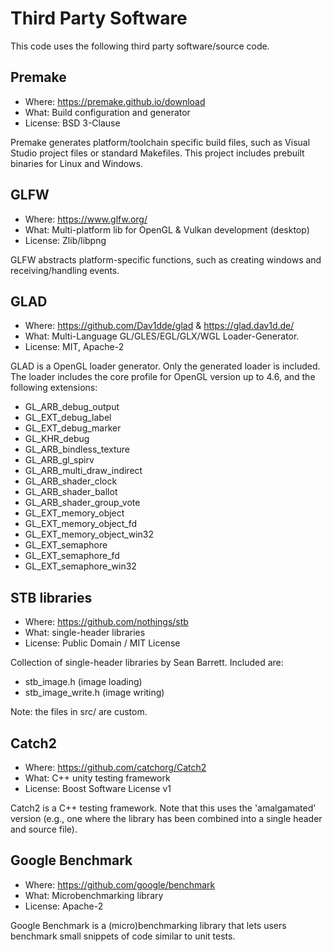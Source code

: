 Third Party Software
====================

This code uses the following third party software/source code.

## Premake

- Where: https://premake.github.io/download
- What: Build configuration and generator
- License: BSD 3-Clause

Premake generates platform/toolchain specific build files, such as Visual
Studio project files or standard Makefiles. This project includes prebuilt
binaries for Linux and Windows.

## GLFW

- Where: https://www.glfw.org/
- What: Multi-platform lib for OpenGL & Vulkan development (desktop)
- License: Zlib/libpng

GLFW abstracts platform-specific functions, such as creating windows and
receiving/handling events. 

## GLAD

- Where: https://github.com/Dav1dde/glad  &  https://glad.dav1d.de/
- What: Multi-Language GL/GLES/EGL/GLX/WGL Loader-Generator.
- License: MIT, Apache-2

GLAD is a OpenGL loader generator. Only the generated loader is included.  The
loader includes the core profile for OpenGL version up to 4.6, and the
following extensions:

- GL_ARB_debug_output
- GL_EXT_debug_label
- GL_EXT_debug_marker
- GL_KHR_debug
- GL_ARB_bindless_texture
- GL_ARB_gl_spirv
- GL_ARB_multi_draw_indirect
- GL_ARB_shader_clock
- GL_ARB_shader_ballot
- GL_ARB_shader_group_vote
- GL_EXT_memory_object
- GL_EXT_memory_object_fd
- GL_EXT_memory_object_win32
- GL_EXT_semaphore
- GL_EXT_semaphore_fd
- GL_EXT_semaphore_win32

## STB libraries

- Where: https://github.com/nothings/stb
- What: single-header libraries
- License: Public Domain / MIT License

Collection of single-header libraries by Sean Barrett. Included are:
- stb_image.h         (image loading)
- stb_image_write.h   (image writing)

Note: the files in src/ are custom.

## Catch2

- Where: https://github.com/catchorg/Catch2
- What: C++ unity testing framework
- License: Boost Software License v1

Catch2 is a C++ testing framework. Note that this uses the 'amalgamated'
version (e.g., one where the library has been combined into a single header
and source file).

## Google Benchmark

- Where: https://github.com/google/benchmark
- What: Microbenchmarking library
- License: Apache-2

Google Benchmark is a (micro)benchmarking library that lets users benchmark
small snippets of code similar to unit tests.

